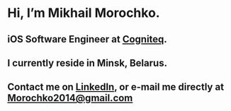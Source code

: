# Hi, I’m Mikhail Morochko.
## iOS Software Engineer at [Cogniteq](https://www.cogniteq.com).
## I currently reside in Minsk, Belarus. 
## Contact me on [LinkedIn](https://www.linkedin.com/in/mishamorochko), or e-mail me directly at Morochko2014@gmail.com
